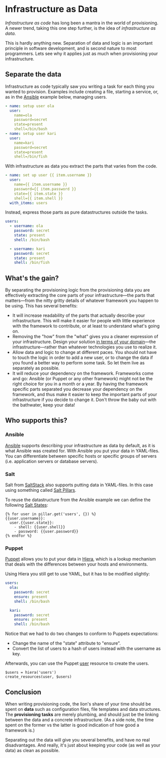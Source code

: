 Infrastructure as Data
======================

*Infrastructure as code* has long been a mantra in the world of provisioning. A newer trend, taking this one step further, is the idea of *infrastructure as data*.

This is hardly anything new. Separation of data and logic is an important principle in software development, and is second nature to most programmers. Lets see why it applies just as much when provisioning your infrastructure.

## Separate the data

Infrastructure as code typically saw you writing a task for each thing you wanted to provision. Examples include creating a file, starting a service, or, as in the [Ansible](http://www.ansible.com/) example below, managing users.

```yml
- name: setup user ola
  user:
    name=ola
    password=secret
    state=present
    shell=/bin/bash
- name: setup user kari
  user:
    name=kari
    password=secret
    state=present
    shell=/bin/fish
```

With infrastructure as data you extract the parts that varies from the code.

```yml
- name: set up user {{ item.username }}
  user:
    name={{ item.username }}
    password={{ item.password }}
    state={{ item.state }}
    shell={{ item.shell }}
  with_items: users
```

Instead, express those parts as pure datastructures outside the tasks.

```yml
users:
  - username: ola
    password: secret
    state: present
    shell: /bin/bash

  - username: kari
    password: secret
    state: present
    shell: /bin/fish
```

## What's the gain?

By separating the provisioning logic from the provisioning data you are effectively extracting the core parts of your infrastructure—the parts that matters—from the nitty gritty details of whatever framework you happen to be using. This has several benefits:

- It will increase readability of the parts that actually describe your infrastructure. This will make it easier for people with little experience with the framework to contribute, or at least to understand what's going on.
- Removing the "how" from the "what" gives you a cleaner expression of your infrastructure. Design your solution [in terms of your domain](https://en.wikipedia.org/wiki/Domain-driven_design)—the infrastructure—rather than whatever technologies you use to realize it.
- Allow data and logic to change at different paces. You should not have to touch the logic in order to add a new user, or to change the data if you found a better way to perform some task. So let them live as separately as possible.
- It will reduce your dependency on the framework. Frameworks come and go: Ansible (or Puppet or any other framework) might not be the right choice for you in a month or a year. By having the framework specific parts separated you decrease your dependency on the framework, and thus make it easier to keep the important parts of your infrastructure if you decide to change it. Don't throw the baby out with the bathwater, keep your data!


## Who supports this?

### Ansible

[Ansible](http://www.ansible.com/) supports describing your infrastructure as data by default, as it is what Ansible was created for. With Ansible you put your data in YAML-files. You can differentiate between specific hosts or specific groups of servers (i.e. application servers or database servers).

### Salt

Salt from [SaltStack](http://saltstack.com/) also supports putting data in YAML-files. In this case using something called [Salt Pillars](https://docs.saltstack.com/en/latest/topics/tutorials/pillar.html).

To reuse the datastructure from the Ansible example we can define the following [Salt States](https://docs.saltstack.com/en/latest/topics/tutorials/starting_states.html):

```jinja
{% for user in pillar.get('users', {}) %}
{{user.username}}:
  user.{{user.state}}:
    - shell: {{user.shell}}
    - password: {{user.password}}
{% endfor %}
```

### Puppet

[Puppet](https://puppetlabs.com/) allows you to put your data in [Hiera](http://docs.puppetlabs.com/hiera/latest/), which is a lookup mechanism that deals with the differences between your hosts and environments.

Using Hiera you still get to use YAML, but it has to be modified slightly:

```yaml
users:
  ola:
    password: secret
    ensure: present
    shell: /bin/bash

  kari:
    password: secret
    ensure: present
    shell: /bin/bash
```

Notice that we had to do two changes to conform to Puppets expectations:
- Change the name of the "state" attribute to "ensure".
- Convert the list of users to a hash of users instead with the username as key.

Afterwards, you can use the Puppet [user](https://docs.puppetlabs.com/puppet/latest/reference/type.html#user) resource to create the users.

```puppet
$users = hiera('users')
create_resources(user, $users)
```

## Conclusion

When writing provisioning code, the lion's share of your time should be spent on **data** such as configuration files, file templates and data structures. The **provisioning tasks** are merely plumbing, and should just be the linking between the data and a concrete infrastructure. (As a side note, the time spent on the former vs the latter is good indication of how good a framework is.)

Separating out the data will give you several benefits, and have no real disadvantages. And really, it's just about keeping your code (as well as your data) as clean as possible.
